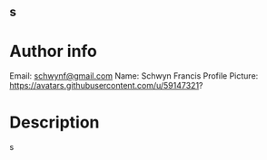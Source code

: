 ## s

# Author info 
 Email: schwynf@gmail.com
 Name: Schwyn Francis
 Profile Picture: https://avatars.githubusercontent.com/u/59147321?
 
# Description 
s